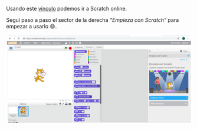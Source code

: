 Usando este [vínculo](https://scratch.mit.edu/projects/editor/?tip_bar=getStarted) podemos ir a Scratch online.

Seguí paso a paso el sector de la derecha _“Empieza con Scratch”_ para empezar a usarlo :smile:.

<img src="https://raw.githubusercontent.com/MumukiProject/mumuki-guia-text-pensamiento-computacional-herramientas-tecnologicas/master/assets/tecla6_1540243432731.png" alt="tecla6_1540243432731.png" width="auto" height="auto">